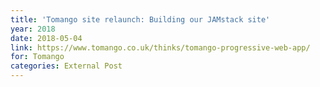 ```yaml
---
title: 'Tomango site relaunch: Building our JAMstack site'
year: 2018
date: 2018-05-04
link: https://www.tomango.co.uk/thinks/tomango-progressive-web-app/
for: Tomango
categories: External Post
---
```

